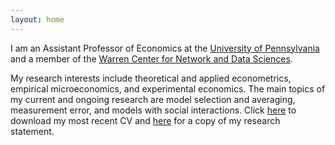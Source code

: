 ```yaml
---
layout: home 
---
```

I am an Assistant Professor of Economics at the [University of Pennsylvania](http://economics.sas.upenn.edu) and a member of the [Warren Center for Network and Data Sciences](http://warrencenter.upenn.edu).
<!-- I came to Penn in 2012 after completing my PhD studies with [Richard Smith](http://www.econ.cam.ac.uk/people/crsid.html?crsid=rjs27&group=faculty) at [Cambridge University](http://www.cam.ac.uk).
Before Cambridge, I earned an MA in economics at [UC San Diego](http://www.ucsd.edu), an MSc in statistics at the University of [St Andrews](http://www.st-andrews.ac.uk) and a BA in economics and mathematics at the [College of William and Mary](http://www.wm.edu). -->
My research interests include theoretical and applied econometrics, empirical microeconomics, and experimental economics.
The main topics of my current and ongoing research are model selection and averaging, measurement error, and models with social interactions.
Click [here](https://github.com/fditraglia/fditraglia-cv/raw/master/fditraglia_CV.pdf) to download my most recent CV and [here](https://github.com/fditraglia/fditragia-research/raw/master/DiTraglia-research-statement.pdf) for a copy of my research statement.
